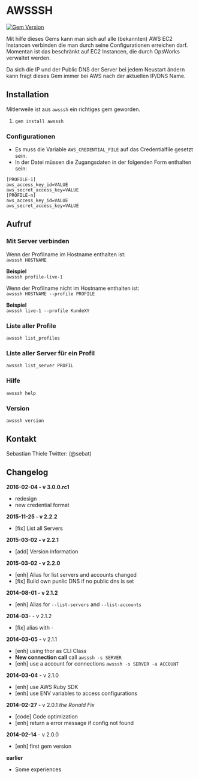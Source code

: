 # AWSSSH

[![Gem Version](https://badge.fury.io/rb/awsssh.png)](http://badge.fury.io/rb/awsssh)

Mit hilfe dieses Gems kann man sich auf alle (bekannten) AWS EC2 Instancen verbinden die man durch seine Configurationen erreichen darf.
Momentan ist das beschränkt auf EC2 Instancen, die durch OpsWorks verwaltet werden.

Da sich die IP und der Public DNS der Server bei jedem Neustart ändern kann fragt dieses Gem immer bei AWS nach der aktuellen IP/DNS Name.

## Installation

Mitlerweile ist aus `awsssh` ein richtiges gem geworden.

1. `gem install awsssh`

### Configurationen
* Es muss die Variable `AWS_CREDENTIAL_FILE` auf das Credentialfile gesetzt sein.
* In der Datei müssen die Zugangsdaten in der folgenden Form enthalten sein:
```
[PROFILE-1]
aws_access_key_id=VALUE
aws_secret_access_key=VALUE
[PROFILE-n]
aws_access_key_id=VALUE
aws_secret_access_key=VALUE
```

## Aufruf

### Mit Server verbinden

Wenn der Profilname im Hostname enthalten ist:<br>
`awsssh HOSTNAME`

**Beispiel**<br>
`awsssh profile-live-1`

Wenn der Profilname nicht im Hostname enthalten ist:<br>
`awsssh HOSTNAME --profile PROFILE`

**Beispiel**<br>
`awsssh live-1 --profile KundeXY`

### Liste aller Profile
`awsssh list_profiles`

### Liste aller Server für ein Profil
`awsssh list_server PROFIL`

### Hilfe
`awsssh help`

### Version
`awsssh version`

## Kontakt

Sebastian Thiele Twitter: (@sebat)

## Changelog
**2016-02-04 - v 3.0.0.rc1**
* redesign
* new credential format

**2015-11-25 - v 2.2.2**
* [fix] List all Servers

**2015-03-02 - v 2.2.1**
* [add] Version information

**2015-03-02 - v 2.2.0**
* [enh] Alias for list servers and accounts changed
* [fix] Build own punlic DNS if no public dns is set

**2014-08-01 - v 2.1.2**
* [enh] Alias for `--list-servers` and `--list-accounts`

**2014-03-** - v 2.1.2
* [fix] alias with -

**2014-03-05** - v 2.1.1
* [enh] using thor as CLI Class
* **New connection call** call `awsssh -s SERVER`
* [enh] use a account for connections `awsssh -s SERVER -a ACCOUNT`

**2014-03-04** - v 2.1.0
* [enh] use AWS Ruby SDK
* [enh] use ENV variables to access configurations

**2014-02-27** - v 2.0.1 *the Ronald Fix*
* [code] Code optimization
* [enh] return a error message if config not found

**2014-02-14** - v 2.0.0
* [enh] first gem version

**earlier**
* Some experiences
